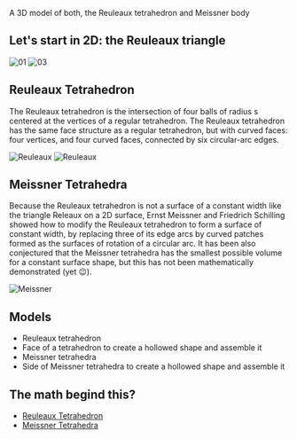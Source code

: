 A 3D model of both, the Reuleaux tetrahedron and Meissner body

## Let's start in 2D: the Reuleaux triangle
![01](https://upload.wikimedia.org/wikipedia/commons/d/d2/ReuleauxTriangle.svg)
![03](https://upload.wikimedia.org/wikipedia/commons/8/8a/Reuleaux_triangle_roll.gif?20161212062058)
## Reuleaux Tetrahedron
The Reuleaux tetrahedron is the intersection of four balls of radius s centered at the vertices of a regular tetrahedron. The Reuleaux tetrahedron has the same face structure as a regular tetrahedron, but with curved faces: four vertices, and four curved faces, connected by six circular-arc edges.

![Reuleaux](https://mathworld.wolfram.com/images/eps-svg/ReuleauxTetrahedronPOV_900.svg)
![Reuleaux](https://mathworld.wolfram.com/images/eps-svg/ReuleauxTetrahedronWire_700.svg)

## Meissner Tetrahedra
Because the Reuleaux tetrahedron is not a surface of a constant width like the triangle Releaux on a 2D surface, Ernst Meissner and Friedrich Schilling showed how to modify the Reuleaux tetrahedron to form a surface of constant width, by replacing three of its edge arcs by curved patches formed as the surfaces of rotation of a circular arc. It has been also conjectured that the Meissner tetrahedra has the smallest possible volume for a constant surface shape, but this has not been mathematically demonstrated (yet 😉).

![Meissner](https://mathworld.wolfram.com/images/eps-svg/MeissnerTetrahedra_1000.svg)

## Models
- Reuleaux tetrahedron
- Face of a tetrahedron to create a hollowed shape and assemble it
- Meissner tetrahedra
- Side of Meissner tetrahedra to create a hollowed shape and assemble it

## The math begind this?
- [Reuleaux Tetrahedron](https://mathworld.wolfram.com/ReuleauxTetrahedron.html)
- [Meissner Tetrahedra](https://mathworld.wolfram.com/MeissnerTetrahedra.html)
